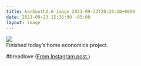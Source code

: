 ```yaml
---
title: kenbooth2.0 image 2021-09-23T20:29:10+0000
date: 2021-09-23 15:36:00 -05:00
layout: image
---
```


<img src="https://dl.dropboxusercontent.com/s/1g1pegtdwta65u5/242636421_221025416733135_1688387802483585408_n.jpg?dl=0"><br>
Finished today’s home economics project.

#breadlove (<a href="https://www.instagram.com/p/CULXXa8rpFp/">From Instagram post.</a>)